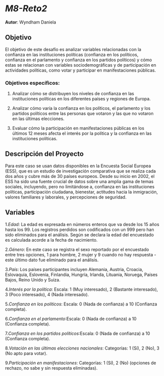 # *M8-Reto2*

**Autor**: Wyndham Daniela

## Objetivo

El objetivo de este desafío es analizar variables relacionadas con la confianza en las instituciones políticas (confianza en los políticos, confianza en el parlamento y confianza en los partidos políticos) y cómo estas se relacionan con variables sociodemográficas y de participación en actividades políticas, como votar y participar en manifestaciones públicas.

### Objetivos específicos:

1.  Analizar cómo se distribuyen los niveles de confianza en las instituciones políticas en los diferentes países y regiones de Europa.


2.  Analizar cómo varía la confianza en los políticos, el parlamento y los partidos políticos entre las personas que votaron y las que no votaron en las últimas elecciones.


3.  Evaluar cómo la participación en manifestaciones públicas en los últimos 12 meses afecta el interés por la política y la confianza en las instituciones políticas.

## Descripción del Proyecto

Para este caso se usan datos disponibles en la Encuesta Social Europea (ESS), que es un estudio de investigación comparativa que se realiza cada dos años y cubre más de 30 países europeos. Desde su inicio en 2002, el ESS ha sido una fuente crucial de datos sobre una amplia gama de temas sociales, incluyendo, pero no limitándose a, confianza en las instituciones políticas, participación ciudadana, bienestar, actitudes hacia la inmigración, valores familiares y laborales, y percepciones de seguridad.

## Variables

1.*Edad:* La edad es expresada en números enteros que va desde los 15 años hasta los 99. Los registros perdidos son codificados con un 999 pero han sido eliminados para el análisis. Según se declara la edad del encuestado es calculada acorde a la fecha de nacimiento.

2.*Género*: En este caso se registra el sexo reportado por el encuestado entre tres opciones, 1 para hombre, 2 mujer y 9 cuando no hay respuesta -este último dato fue eliminado para el análisis.

3.*País*: Los países participantes incluyen Alemania, Austria, Croacia, Eslovaquia, Eslovenia, Finlandia, Hungría, Irlanda, Lituania, Noruega, Países Bajos, Reino Unido y Suiza.

4.*Interés por la política*: Escala: 1 (Muy interesado), 2 (Bastante interesado), 3 (Poco interesado), 4 (Nada interesado).

5.*Confianza en los políticos*: Escala: 0 (Nada de confianza) a 10 (Confianza completa).

6.*Confianza en el parlamento*:Escala: 0 (Nada de confianza) a 10 (Confianza completa).

7.*Confianza en los partidos políticos*:Escala: 0 (Nada de confianza) a 10 (Confianza completa).

8.*Votación en las últimas elecciones nacionales*: Categorías: 1 (Sí), 2 (No), 3 (No apto para votar).

9.*Participación en manifestaciones*: Categorías: 1 (Sí), 2 (No) (opciones de rechazo, no sabe y sin respuesta eliminadas).
